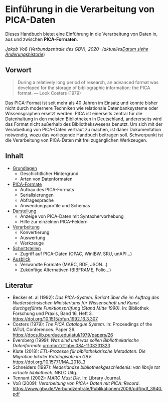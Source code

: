 # Einführung in die Verarbeitung von PICA-Daten

Dieses Handbuch bietet eine Einführung in die Verarbeitung von Daten in, aus und zwischen **PICA-Formaten**.

*Jakob Voß (Verbundzentrale des GBV), 2020- (aktuelles[Datum siehe Änderungshistorie](https://github.com/pro4bib/pica/commits/master)*)

## Vorwort

> During a relatively long period of research, an advanced format was developed for the storage of bibliographic information; the PICA format. — Look Costers (1979)

Das PICA-Format ist seit mehr als 40 Jahren im Einsatz und konnte bisher nicht durch modernere Techniken wie relationale Datenbanksysteme oder Wissensgraphen ersetzt werden. PICA ist einerseits zentral für die Datenhaltung in den meisten Bibliotheken in Deutschland, andererseits wird das Format nicht außerhalb des Bibliothekswesens benutzt. Um sich mit der Verarbeitung von PICA-Daten vertraut zu machen, ist daher Dokumentation notwendig, wozu das vorliegende Handbuch beitragen soll. Schwerpunkt ist die Verarbeitung von PICA-Daten mit frei zugänglichen Werkzeugen.

## Inhalt

- [Grundlagen](grundlagen.md)
  - Geschichtlicher Hintergrund
  - Arten von Datenformaten
- [PICA-Formate](formate.md)
  - Aufbau des PICA-Formats
  - Serialisierungen
  - Abfragesprache
  - Anwendungsprofile und Schemas
- [Darstellung](darstellung.md)
  - Anzeige von PICA-Daten mit Syntaxhervorhebung
  - Hilfe zur einzelnen PICA-Feldern
- [Verarbeitung](verarbeitung.md)
  - Konvertierung
  - Auswertung
  - Werkzeuge
- [Schnittstellen](schnittstellen.md)
  - Zugriff auf PICA-Daten (OPAC, WinIBW, SRU, unAPI...)
- [Ausblick](ausblick.md)
  - Verwandte Formate (MARC, RDF, JSON...)
  - Zukünftige Alternativen (BIBFRAME, Folio...)

## Literatur

- Becker et. al (1992): *Das PICA-System. Bericht über die im Auftrag des Niedersächsischen Ministeriums für Wissenschaft und Kunst durchgeführte Funktionsprüfung (Stand Mitte 1990).* In: Bibliothek Forschung und Praxis, Band 16, Heft 3. <https://doi.org/10.1515/bfup.1992.16.3.307>
- Costers (1979): *The PICA Catalogue System.* In: Proceedings of the IATUL Conferences. Paper 26. <https://docs.lib.purdue.edu/iatul/1979/papers/26>
- Eversberg (1999): *Was sind und was sollen Bibliothekarische Datenformate* [urn:nbn:de:gbv:084-1103231323](https://nbn-resolving.org/urn:nbn:de:gbv:084-11032313237)
- Klute (2018): *ETL-Prozesse für bibliothekarische Metadaten: Die Migration lokaler Katalogisate im GBV.* <https://doi.org/10.15771/MA_2018_3>
- Schneiders (1997): *Nederlandse bibliotheekgeschiedenis: van librije tot virtuele bibliotheek*. NBLC Uitg.
- Tennant (2002): *MARC Must Die.* In: Library Journal.
- Voß (2009): *Verarbeitung von PICA+ Daten mit PICA::Record*. <https://www.gbv.de/Verbundzentrale/Publikationen/2009/pdf/pdf_3940.pdf>
